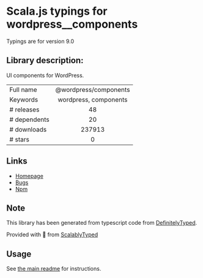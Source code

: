 
# Scala.js typings for wordpress__components

Typings are for version 9.0

## Library description:
UI components for WordPress.

|                    |                 |
| ------------------ | :-------------: |
| Full name          | @wordpress/components |
| Keywords           | wordpress, components |
| # releases         | 48 |
| # dependents       | 20 |
| # downloads        | 237913 |
| # stars            | 0 |

## Links
- [Homepage](https://github.com/WordPress/gutenberg/tree/master/packages/components/README.md)
- [Bugs](https://github.com/WordPress/gutenberg/issues)
- [Npm](https://www.npmjs.com/package/%40wordpress%2Fcomponents)
    


## Note
This library has been generated from typescript code from [DefinitelyTyped](https://definitelytyped.org).

Provided with :purple_heart: from [ScalablyTyped](https://github.com/oyvindberg/ScalablyTyped)

## Usage
See [the main readme](../../readme.md) for instructions.


